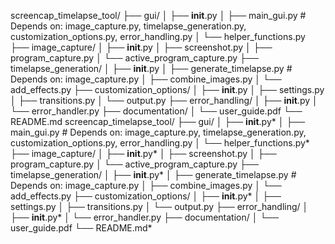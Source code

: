 screencap_timelapse_tool/
├── gui/
│   ├── __init__.py
│   ├── main_gui.py  # Depends on: image_capture.py, timelapse_generation.py, customization_options.py, error_handling.py
│   └── helper_functions.py
├── image_capture/
│   ├── __init__.py
│   ├── screenshot.py
│   ├── program_capture.py
│   └── active_program_capture.py
├── timelapse_generation/
│   ├── __init__.py
│   ├── generate_timelapse.py  # Depends on: image_capture.py
│   ├── combine_images.py
│   └── add_effects.py
├── customization_options/
│   ├── __init__.py
│   ├── settings.py
│   ├── transitions.py
│   └── output.py
├── error_handling/
│   ├── __init__.py
│   └── error_handler.py
├── documentation/
│   └── user_guide.pdf
└── README.md
screencap_timelapse_tool/
├── gui/
│   ├── __init__.py*
│   ├── main_gui.py  # Depends on: image_capture.py, timelapse_generation.py, customization_options.py, error_handling.py
│   └── helper_functions.py*
├── image_capture/
│   ├── __init__.py*
│   ├── screenshot.py
│   ├── program_capture.py
│   └── active_program_capture.py
├── timelapse_generation/
│   ├── __init__.py*
│   ├── generate_timelapse.py  # Depends on: image_capture.py
│   ├── combine_images.py
│   └── add_effects.py
├── customization_options/
│   ├── __init__.py*
│   ├── settings.py
│   ├── transitions.py
│   └── output.py
├── error_handling/
│   ├── __init__.py*
│   └── error_handler.py
├── documentation/
│   └── user_guide.pdf
└── README.md*
